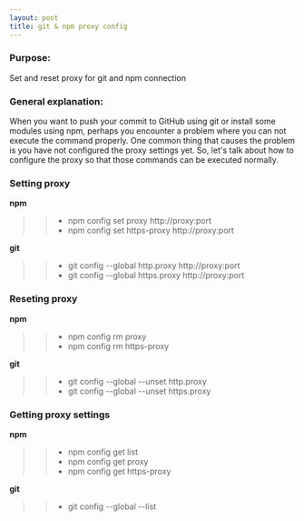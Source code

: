 ```yaml
---
layout: post
title: git & npm proxy config
---
```


### Purpose:

Set and reset proxy for git and npm connection

### General explanation:

When you want to push your commit to GitHub using git or install some modules using npm, perhaps you encounter a problem where you can not execute the command properly. One common thing that causes the problem is you have not configured the proxy settings yet. So, let's talk about how to configure the proxy so that those commands can be executed normally.

### Setting proxy

**npm**<br />
>> * npm config set proxy http://proxy:port
>> * npm config set https-proxy http://proxy:port

**git**<br />
>> * git config --global http.proxy http://proxy:port
>> * git config --global https.proxy http://proxy:port

### Reseting proxy

**npm**<br />
>> * npm config rm proxy
>> * npm config rm https-proxy

**git**<br />
>> * git config --global --unset http.proxy
>> * git config --global --unset https.proxy

### Getting proxy settings

**npm**<br />
>> * npm config get list
>> * npm config get proxy
>> * npm config get https-proxy

**git**<br />
>> * git config --global --list 
